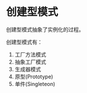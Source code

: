 # 创建型模式

创建型模式抽象了实例化的过程。

创建型模式有：

1. 工厂方法模式
2. 抽象工厂模式
3. 生成器模式
4. 原型(Prototype)
5. 单件(Singleteon)


